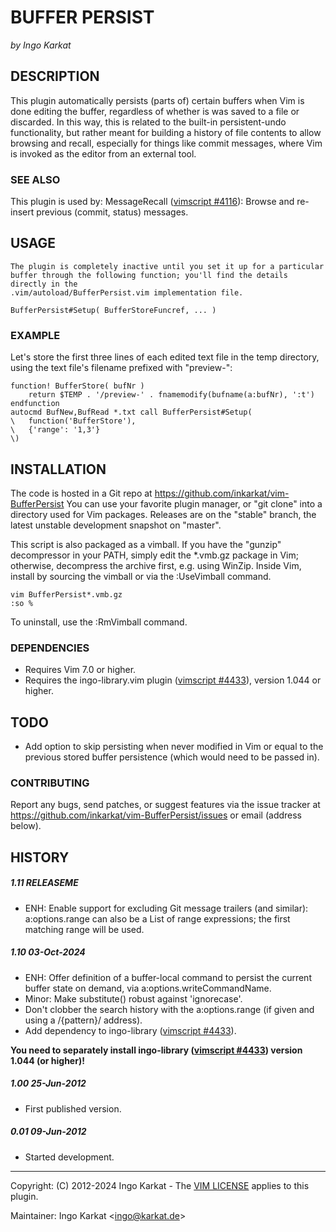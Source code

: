 BUFFER PERSIST
===============================================================================
_by Ingo Karkat_

DESCRIPTION
------------------------------------------------------------------------------

This plugin automatically persists (parts of) certain buffers when Vim is done
editing the buffer, regardless of whether is was saved to a file or discarded.
In this way, this is related to the built-in persistent-undo functionality,
but rather meant for building a history of file contents to allow browsing and
recall, especially for things like commit messages, where Vim is invoked as
the editor from an external tool.

### SEE ALSO

This plugin is used by:
MessageRecall ([vimscript #4116](http://www.vim.org/scripts/script.php?script_id=4116)): Browse and re-insert previous (commit,
                                 status) messages.

USAGE
------------------------------------------------------------------------------

    The plugin is completely inactive until you set it up for a particular
    buffer through the following function; you'll find the details directly in the
    .vim/autoload/BufferPersist.vim implementation file.

    BufferPersist#Setup( BufferStoreFuncref, ... )

### EXAMPLE

Let's store the first three lines of each edited text file in the temp
directory, using the text file's filename prefixed with "preview-":

    function! BufferStore( bufNr )
        return $TEMP . '/preview-' . fnamemodify(bufname(a:bufNr), ':t')
    endfunction
    autocmd BufNew,BufRead *.txt call BufferPersist#Setup(
    \   function('BufferStore'),
    \   {'range': '1,3'}
    \)

INSTALLATION
------------------------------------------------------------------------------

The code is hosted in a Git repo at
    https://github.com/inkarkat/vim-BufferPersist
You can use your favorite plugin manager, or "git clone" into a directory used
for Vim packages. Releases are on the "stable" branch, the latest unstable
development snapshot on "master".

This script is also packaged as a vimball. If you have the "gunzip"
decompressor in your PATH, simply edit the \*.vmb.gz package in Vim; otherwise,
decompress the archive first, e.g. using WinZip. Inside Vim, install by
sourcing the vimball or via the :UseVimball command.

    vim BufferPersist*.vmb.gz
    :so %

To uninstall, use the :RmVimball command.

### DEPENDENCIES

- Requires Vim 7.0 or higher.
- Requires the ingo-library.vim plugin ([vimscript #4433](http://www.vim.org/scripts/script.php?script_id=4433)), version 1.044 or
  higher.

TODO
------------------------------------------------------------------------------

- Add option to skip persisting when never modified in Vim or equal to the
  previous stored buffer persistence (which would need to be passed in).

### CONTRIBUTING

Report any bugs, send patches, or suggest features via the issue tracker at
https://github.com/inkarkat/vim-BufferPersist/issues or email (address below).

HISTORY
------------------------------------------------------------------------------

##### 1.11    RELEASEME
- ENH: Enable support for excluding Git message trailers (and similar):
  a:options.range can also be a List of range expressions; the first matching
  range will be used.

##### 1.10    03-Oct-2024
- ENH: Offer definition of a buffer-local command to persist the current
  buffer state on demand, via a:options.writeCommandName.
- Minor: Make substitute() robust against 'ignorecase'.
- Don't clobber the search history with the a:options.range (if given and
  using a /{pattern}/ address).
- Add dependency to ingo-library ([vimscript #4433](http://www.vim.org/scripts/script.php?script_id=4433)).

__You need to separately
  install ingo-library ([vimscript #4433](http://www.vim.org/scripts/script.php?script_id=4433)) version 1.044 (or higher)!__

##### 1.00    25-Jun-2012
- First published version.

##### 0.01    09-Jun-2012
- Started development.

------------------------------------------------------------------------------
Copyright: (C) 2012-2024 Ingo Karkat -
The [VIM LICENSE](http://vimdoc.sourceforge.net/htmldoc/uganda.html#license) applies to this plugin.

Maintainer:     Ingo Karkat &lt;ingo@karkat.de&gt;
